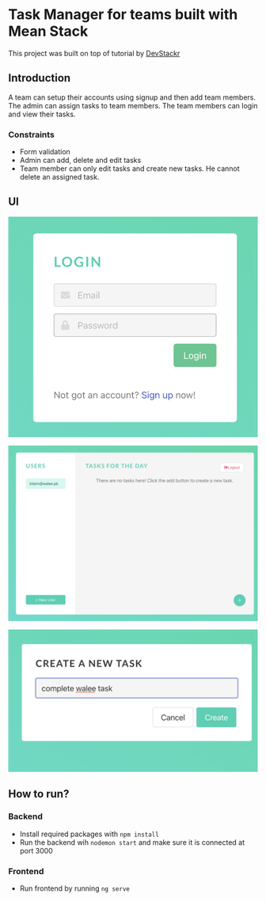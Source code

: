 # Task Manager for teams built with Mean Stack

This project was built on top of tutorial by [DevStackr](https://www.youtube.com/watch?v=V-CeWkz1MNQ&list=PLIjdNHWULhPSZFDzQU6AnbVQNNo1NTRpd)



## Introduction

A team can setup their accounts using signup and then add team members. The admin can assign tasks to team members. 
The team members can login and view their tasks.

### Constraints

- Form validation
- Admin can add, delete and edit tasks
- Team member can only edit tasks and create new tasks. He cannot delete an assigned task.

## UI

![Login Screen](login.png)


![Main Screen](main.png)


![Add task Screen](task.png)




## How to run?

### Backend

- Install required packages with `npm install`
- Run the backend wih `nodemon start` and make sure it is connected at port 3000

### Frontend

- Run frontend by running `ng serve` 
